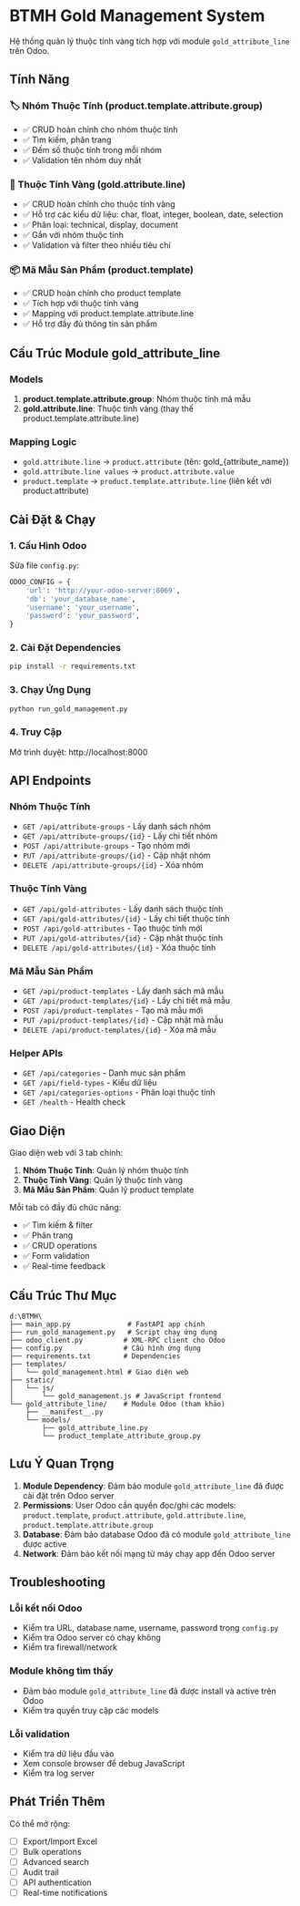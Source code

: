 # BTMH Gold Management System

Hệ thống quản lý thuộc tính vàng tích hợp với module `gold_attribute_line` trên Odoo.

## Tính Năng

### 🏷️ Nhóm Thuộc Tính (product.template.attribute.group)
- ✅ CRUD hoàn chỉnh cho nhóm thuộc tính
- ✅ Tìm kiếm, phân trang
- ✅ Đếm số thuộc tính trong mỗi nhóm
- ✅ Validation tên nhóm duy nhất

### 🔖 Thuộc Tính Vàng (gold.attribute.line)
- ✅ CRUD hoàn chỉnh cho thuộc tính vàng
- ✅ Hỗ trợ các kiểu dữ liệu: char, float, integer, boolean, date, selection
- ✅ Phân loại: technical, display, document
- ✅ Gắn với nhóm thuộc tính
- ✅ Validation và filter theo nhiều tiêu chí

### 📦 Mã Mẫu Sản Phẩm (product.template)
- ✅ CRUD hoàn chỉnh cho product template
- ✅ Tích hợp với thuộc tính vàng
- ✅ Mapping với product.template.attribute.line
- ✅ Hỗ trợ đầy đủ thông tin sản phẩm

## Cấu Trúc Module gold_attribute_line

### Models
1. **product.template.attribute.group**: Nhóm thuộc tính mã mẫu
2. **gold.attribute.line**: Thuộc tính vàng (thay thế product.template.attribute.line)

### Mapping Logic
- `gold.attribute.line` → `product.attribute` (tên: gold_{attribute_name})
- `gold.attribute.line values` → `product.attribute.value`
- `product.template` → `product.template.attribute.line` (liên kết với product.attribute)

## Cài Đặt & Chạy

### 1. Cấu Hình Odoo
Sửa file `config.py`:
```python
ODOO_CONFIG = {
    'url': 'http://your-odoo-server:8069',
    'db': 'your_database_name',
    'username': 'your_username',
    'password': 'your_password',
}
```

### 2. Cài Đặt Dependencies
```bash
pip install -r requirements.txt
```

### 3. Chạy Ứng Dụng
```bash
python run_gold_management.py
```

### 4. Truy Cập
Mở trình duyệt: http://localhost:8000

## API Endpoints

### Nhóm Thuộc Tính
- `GET /api/attribute-groups` - Lấy danh sách nhóm
- `GET /api/attribute-groups/{id}` - Lấy chi tiết nhóm
- `POST /api/attribute-groups` - Tạo nhóm mới
- `PUT /api/attribute-groups/{id}` - Cập nhật nhóm
- `DELETE /api/attribute-groups/{id}` - Xóa nhóm

### Thuộc Tính Vàng
- `GET /api/gold-attributes` - Lấy danh sách thuộc tính
- `GET /api/gold-attributes/{id}` - Lấy chi tiết thuộc tính
- `POST /api/gold-attributes` - Tạo thuộc tính mới
- `PUT /api/gold-attributes/{id}` - Cập nhật thuộc tính
- `DELETE /api/gold-attributes/{id}` - Xóa thuộc tính

### Mã Mẫu Sản Phẩm
- `GET /api/product-templates` - Lấy danh sách mã mẫu
- `GET /api/product-templates/{id}` - Lấy chi tiết mã mẫu
- `POST /api/product-templates` - Tạo mã mẫu mới
- `PUT /api/product-templates/{id}` - Cập nhật mã mẫu
- `DELETE /api/product-templates/{id}` - Xóa mã mẫu

### Helper APIs
- `GET /api/categories` - Danh mục sản phẩm
- `GET /api/field-types` - Kiểu dữ liệu
- `GET /api/categories-options` - Phân loại thuộc tính
- `GET /health` - Health check

## Giao Diện

Giao diện web với 3 tab chính:
1. **Nhóm Thuộc Tính**: Quản lý nhóm thuộc tính
2. **Thuộc Tính Vàng**: Quản lý thuộc tính vàng
3. **Mã Mẫu Sản Phẩm**: Quản lý product template

Mỗi tab có đầy đủ chức năng:
- ✅ Tìm kiếm & filter
- ✅ Phân trang
- ✅ CRUD operations
- ✅ Form validation
- ✅ Real-time feedback

## Cấu Trúc Thư Mục

```
d:\BTMH\
├── main_app.py              # FastAPI app chính
├── run_gold_management.py   # Script chạy ứng dụng
├── odoo_client.py          # XML-RPC client cho Odoo
├── config.py               # Cấu hình ứng dụng
├── requirements.txt        # Dependencies
├── templates/
│   └── gold_management.html # Giao diện web
├── static/
│   └── js/
│       └── gold_management.js # JavaScript frontend
└── gold_attribute_line/    # Module Odoo (tham khảo)
    ├── __manifest__.py
    └── models/
        ├── gold_attribute_line.py
        └── product_template_attribute_group.py
```

## Lưu Ý Quan Trọng

1. **Module Dependency**: Đảm bảo module `gold_attribute_line` đã được cài đặt trên Odoo server
2. **Permissions**: User Odoo cần quyền đọc/ghi các models: `product.template`, `product.attribute`, `gold.attribute.line`, `product.template.attribute.group`
3. **Database**: Đảm bảo database Odoo đã có module `gold_attribute_line` được active
4. **Network**: Đảm bảo kết nối mạng từ máy chạy app đến Odoo server

## Troubleshooting

### Lỗi kết nối Odoo
- Kiểm tra URL, database name, username, password trong `config.py`
- Kiểm tra Odoo server có chạy không
- Kiểm tra firewall/network

### Module không tìm thấy
- Đảm bảo module `gold_attribute_line` đã được install và active trên Odoo
- Kiểm tra quyền truy cập các models

### Lỗi validation
- Kiểm tra dữ liệu đầu vào
- Xem console browser để debug JavaScript
- Kiểm tra log server

## Phát Triển Thêm

Có thể mở rộng:
- [ ] Export/Import Excel
- [ ] Bulk operations
- [ ] Advanced search
- [ ] Audit trail
- [ ] API authentication
- [ ] Real-time notifications
